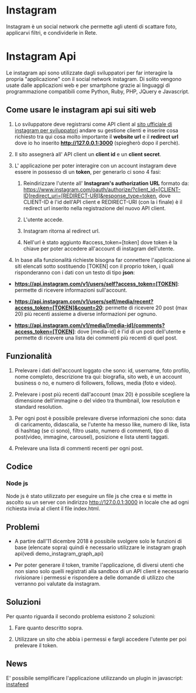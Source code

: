# Instagram

Instagram è un social network che permette agli utenti di scattare foto, applicarvi filtri, e condividerle in Rete.

# Instagram Api

Le instagram api sono utilizzate dagli sviluppatori per far interagire la propria "applicazione" con il social network instagram.
Di solito vengono usate dalle applicazioni web e per smartphone grazie ai linguaggi di programmazione compatibili come Python, Ruby, PHP, JQuery e Javascript.

## Come usare le instagram api sui siti web

1. Lo sviluppatore deve registrarsi come API client al [sito ufficiale di instagram per sviluppatori](https://www.instagram.com/developer/clients/register/) andare su gestione clienti e inserire cosa richiesto tra qui cosa molto importante il **website url** e il **redirect url** dove io ho inserito **http://127.0.0.1:3000** (spiegherò dopo il perchè).

2. Il sito assegnerà all' API client un **client id** e un **client secret**.

3. L' applicazione per poter interagire con un account instagram deve essere in possesso di un **token**, per generarlo ci sono 4 fasi:

    1. Reindirizzare l'utente all' **Instagram's authorization URL** formato da: https://www.instagram.com/oauth/authorize/?client_id=[CLIENT-ID]redirect_uri=[REDIRECT-URI]&response_type=token, dove CLIENT-ID è l'id dell'API client e REDIRECT-URI (con la i finale) è il redirect url inserito nella registrazione del nuovo API client.

    2. L'utente accede.

    3. Instagram ritorna al redirect url.

    4. Nell'url è stato aggiunto #access_token=[token] dove token è la chiave per poter accedere all'account di instagram dell'utente.

4. In base alla funzionalità richieste bisogna far connettere l'applicazione ai siti elencati sotto sostituendo [TOKEN] con il proprio token, i quali risponderanno con i dati con un testo di tipo **json**:

* **https://api.instagram.com/v1/users/self?access_token=[TOKEN]**: permette di ricevere informazioni sull'account.

* **https://api.instagram.com/v1/users/self/media/recent?access_token=[TOKEN]&count=20**: permette di ricevere 20 post (max 20) più recenti assieme a diverse informazioni per ognuno.

* **https://api.instagram.com/v1/media/[media-id]/comments?access_token=[TOKEN]**: dove [media-id] è l'id di un post dell'utente e permette di ricevere una lista dei commenti più recenti di quel post.

## Funzionalità

1. Prelevare i dati dell'account loggato che sono: id, username, foto profilo, nome completo, descrizione tra qui: biografia, sito web, è un account business o no, e numero di followers, follows, media (foto e video).

2. Prelevare i post più recenti dall'account (max 20) è possibile scegliere la dimensione dell'immagine o del video tra thumbnail, low resolution e standard resolution.

3. Per ogni post è possibile prelevare diverse informazioni che sono: data di caricamento, didascalia, se l'utente ha messo like, numero di like, lista di hashtag (se ci sono), filtro usato, numero di commenti, tipo di post(video, immagine, carousel), posizione e lista utenti taggati.

4. Prelevare una lista di commenti recenti per ogni post.

## Codice

### Node js

Node js è stato utilizzato per eseguire un file js che crea e si mette in ascolto su un server con indirizzo http://127.0.0.1:3000 in locale che ad ogni richiesta invia al client il file index.html.

## Problemi

* A partire dall'11 dicembre 2018 è possibile svolgere solo le funzioni di base (elencate sopra) quindi è necessario utilizzare le instagram graph api(vedi demo_instagram_graph_api)

* Per poter generare il token, tramite l'applicazione, di diversi utenti che non siano solo quelli registrati alla sandbox di un API client è necessario rivisionare i permessi e rispondere a delle domande di utilizzo che verranno poi valutate da instagram.

## Soluzioni 

Per quanto riguarda il secondo problema esistono 2 soluzioni:

1. Fare quanto descritto sopra.

2. Utilizzare un sito che abbia i permessi e fargli accedere l'utente per poi prelevare il token.

## News

E' possibile semplificare l'applicazione utilizzando un plugin in javascript: [instafeed](http://instafeedjs.com/)


